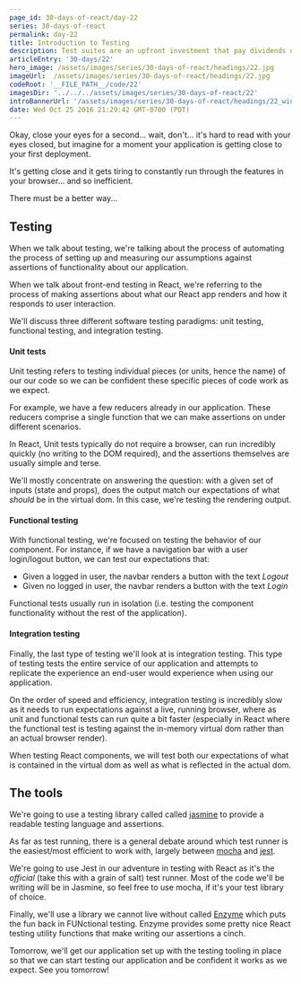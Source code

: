 ```yaml
---
page_id: 30-days-of-react/day-22
series: 30-days-of-react
permalink: day-22
title: Introduction to Testing
description: Test suites are an upfront investment that pay dividends over the lifetime of a system. Today we'll introduce the topic of testing and discuss the different types of tests we can write.
articleEntry: '30-days/22'
hero_image: /assets/images/series/30-days-of-react/headings/22.jpg
imageUrl:  /assets/images/series/30-days-of-react/headings/22.jpg
codeRoot: '__FILE_PATH__/code/22'
imagesDir: '../../../assets/images/series/30-days-of-react/22'
introBannerUrl: '/assets/images/series/30-days-of-react/headings/22_wide.jpg'
date: Wed Oct 25 2016 21:29:42 GMT-0700 (PDT)
---
```


Okay, close your eyes for a second... wait, don't... it's hard to read with your eyes closed, but imagine for a moment your application is getting close to your first deployment.

It's getting close and it gets tiring to constantly run through the features in your browser... and so inefficient.

There must be a better way...

## Testing

When we talk about testing, we're talking about the process of automating the process of setting up and measuring our assumptions against assertions of functionality about our application.

When we talk about front-end testing in React, we're referring to the process of making assertions about what our React app renders and how it responds to user interaction.

We'll discuss three different software testing paradigms: unit testing, functional testing, and integration testing.

#### Unit tests

Unit testing refers to testing individual pieces (or units, hence the name) of our our code so we can be confident these specific pieces of code work as we expect.

For example, we have a few reducers already in our application. These reducers comprise a single function that we can make assertions on under different scenarios.

In React, Unit tests typically do not require a browser, can run incredibly quickly (no writing to the DOM required), and the assertions themselves are usually simple and terse.

We'll mostly concentrate on answering the question: with a given set of inputs (state and props), does the output match our expectations of what _should_ be in the virtual dom. In this case, we're testing the rendering output.

#### Functional testing

With functional testing, we're focused on testing the behavior of our component. For instance, if we have a navigation bar with a user login/logout button, we can test our expectations that:

* Given a logged in user, the navbar renders a button with the text _Logout_
* Given no logged in user, the navbar renders a button with the text _Login_

Functional tests usually run in isolation (i.e. testing the component functionality without the rest of the application).

#### Integration testing

Finally, the last type of testing we'll look at is integration testing. This type of testing tests the entire service of our application and attempts to replicate the experience an end-user would experience when using our application.

On the order of speed and efficiency, integration testing is incredibly slow as it needs to run expectations against a live, running browser, where as unit and functional tests can run quite a bit faster (especially in React where the functional test is testing against the in-memory virtual dom rather than an actual browser render).

When testing React components, we will test both our expectations of what is contained in the virtual dom as well as what is reflected in the actual dom.

## The tools

We're going to use a testing library called called [jasmine](http://jasmine.github.io) to provide a readable testing language and assertions.

As far as test running, there is a general debate around which test runner is the easiest/most efficient to work with, largely between [mocha](https://mochajs.org) and [jest](https://facebook.github.io/jest).

We're going to use Jest in our adventure in testing with React as it's the _official_ (take this with a grain of salt) test runner. Most of the code we'll be writing will be in Jasmine, so feel free to use mocha, if it's your test library of choice.

Finally, we'll use a library we cannot live without called [Enzyme](https://github.com/airbnb/enzyme) which puts the fun back in FUNctional testing. Enzyme provides some pretty nice React testing utility functions that make writing our assertions a cinch.

Tomorrow, we'll get our application set up with the testing tooling in place so that we can start testing our application and be confident it works as we expect. See you tomorrow!
